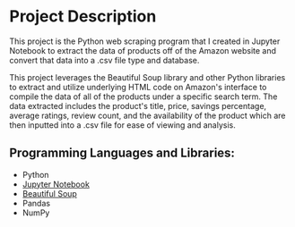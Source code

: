 # Project Description
This project is the Python web scraping program that I created in Jupyter Notebook to extract the data of products off of the Amazon website and convert that data into a .csv file type and database. 

This project leverages the Beautiful Soup library and other Python libraries to extract and utilize underlying HTML code on Amazon's interface to compile the data of all of the products under a specific search term. The data extracted includes the product's title, price, savings percentage, average ratings, review count, and the availability of the product which are then inputted into a .csv file for ease of viewing and analysis.

## Programming Languages and Libraries:
* Python
* [Jupyter Notebook](https://jupyter.org/)
* [Beautiful Soup](https://www.crummy.com/software/BeautifulSoup/bs4/doc/)
* Pandas
* NumPy
